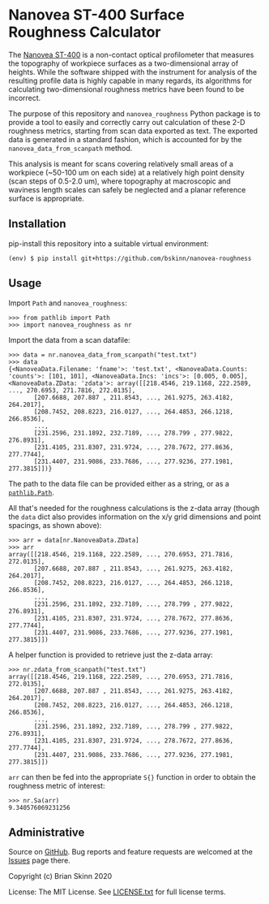 Nanovea ST-400 Surface Roughness Calculator
===================

The [Nanovea ST-400](https://nanovea.com/instruments/st400/) is a non-contact optical profilometer that
measures the topography of workpiece surfaces as a two-dimensional array of heights.
While the software shipped with the instrument for analysis of the resulting
profile data is highly capable in many regards, its algorithms for calculating
two-dimensional roughness metrics have been found to be incorrect.

The purpose of this repository and `nanovea_roughness` Python package is
to provide a tool to easily and correctly carry out calculation of these
2-D roughness metrics, starting from scan data exported as text. The exported
data is generated in a standard fashion, which is accounted for by the
`nanovea_data_from_scanpath` method.

This analysis is meant for scans covering relatively small areas of a workpiece
(~50-100 um on each side) at a relatively high point density (scan steps of
0.5-2.0 um), where topography at macroscopic and waviness length scales
can safely be neglected and a planar reference surface is appropriate.

Installation
-------

pip-install this repository into a suitable virtual environment:

```
(env) $ pip install git+https://github.com/bskinn/nanovea-roughness
```

Usage
-----

Import `Path` and `nanovea_roughness`:

```
>>> from pathlib import Path
>>> import nanovea_roughness as nr
```

Import the data from a scan datafile:

```
>>> data = nr.nanovea_data_from_scanpath("test.txt")
>>> data
{<NanoveaData.Filename: 'fname'>: 'test.txt', <NanoveaData.Counts: 'counts'>: [101, 101], <NanoveaData.Incs: 'incs'>: [0.005, 0.005], <NanoveaData.ZData: 'zdata'>: array([[218.4546, 219.1168, 222.2589, ..., 270.6953, 271.7816, 272.0135],
       [207.6688, 207.887 , 211.8543, ..., 261.9275, 263.4182, 264.2017],
       [208.7452, 208.8223, 216.0127, ..., 264.4853, 266.1218, 266.8536],
       ...,
       [231.2596, 231.1892, 232.7189, ..., 278.799 , 277.9822, 276.8931],
       [231.4105, 231.8307, 231.9724, ..., 278.7672, 277.8636, 277.7744],
       [231.4407, 231.9086, 233.7686, ..., 277.9236, 277.1981, 277.3815]])}
```

The path to the data file can be provided either as a string, or as a
[`pathlib.Path`](https://docs.python.org/3/library/pathlib.html#pathlib.Path).

All that's needed for the roughness calculations is the z-data array
(though the `data` dict also provides information on the 
x/y grid dimensions and point spacings, as shown above):

```
>>> arr = data[nr.NanoveaData.ZData]
>>> arr
array([[218.4546, 219.1168, 222.2589, ..., 270.6953, 271.7816, 272.0135],
       [207.6688, 207.887 , 211.8543, ..., 261.9275, 263.4182, 264.2017],
       [208.7452, 208.8223, 216.0127, ..., 264.4853, 266.1218, 266.8536],
       ...,
       [231.2596, 231.1892, 232.7189, ..., 278.799 , 277.9822, 276.8931],
       [231.4105, 231.8307, 231.9724, ..., 278.7672, 277.8636, 277.7744],
       [231.4407, 231.9086, 233.7686, ..., 277.9236, 277.1981, 277.3815]])
```

A helper function is provided to retrieve just the z-data array:

```
>>> nr.zdata_from_scanpath("test.txt")
array([[218.4546, 219.1168, 222.2589, ..., 270.6953, 271.7816, 272.0135],
       [207.6688, 207.887 , 211.8543, ..., 261.9275, 263.4182, 264.2017],
       [208.7452, 208.8223, 216.0127, ..., 264.4853, 266.1218, 266.8536],
       ...,
       [231.2596, 231.1892, 232.7189, ..., 278.799 , 277.9822, 276.8931],
       [231.4105, 231.8307, 231.9724, ..., 278.7672, 277.8636, 277.7744],
       [231.4407, 231.9086, 233.7686, ..., 277.9236, 277.1981, 277.3815]])
```

`arr` can then be fed into the appropriate `S{}` function in order
to obtain the roughness metric of interest:

```
>>> nr.Sa(arr)
9.340576069231256
```

Administrative
-------

Source on [GitHub](https://github.com/bskinn/nanovea-roughness).  Bug reports
and feature requests are welcomed at the
[Issues](https://github.com/bskinn/nanovea-roughness/issues) page there.

Copyright (c) Brian Skinn 2020

License: The MIT License. See [LICENSE.txt](https://github.com/bskinn/nanovea-roughness/blob/master/LICENSE.txt)
for full license terms.
